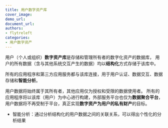 ```yaml
---
title: 用户数字资产库
cover_image:
demo_url:
document_url:
authors:
- flytreleft
categories:
- 用户数字资产
---
```


用户（个人或组织）**数字资产库**是存储和管理所有者的数字化资产的数据库，
用户的所有数据（含与其他系统交互产生的数据）均以**结构化**方式存储于该库中。

所有的应用程序和第三方应用服务都与该库连接，用于用户认证、数据交互、数据存储和**智能分析**。

用户数据将始终属于其所有者，其他应用仅为授权和受限的数据使用者。
所有的应用程序将以该库（用户）为中心进行构建，外部服务平台也仅为**数据聚合平台**，
用户数据将不再受制于平台，真正实现**数字资产为用户的私有财产**的目标。
<!-- more -->

- 智能分析：通过分析结构化的用户数据之间的关联关系，可以得出个性化的分析结果
